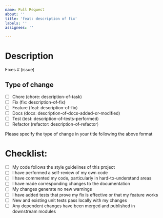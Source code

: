 ```yaml
---
name: Pull Request
about: ''
title: 'feat: description of fix'
labels: ''
assignees: ''

---
```



# Description


Fixes # (issue)

## Type of change

- [ ] Chore (chore: description-of-task)
- [ ] Fix (fix: description-of-fix)
- [ ] Feature (feat: description-of-fix)
- [ ] Docs (docs: description-of-docs-added-or-modified)
- [ ] Test (test: description-of-tests-performed)
- [ ] Refactor (refactor: description-of-refactor)

Please specify the type of change in your title following the above format


# Checklist:

- [ ] My code follows the style guidelines of this project
- [ ] I have performed a self-review of my own code
- [ ] I have commented my code, particularly in hard-to-understand areas
- [ ] I have made corresponding changes to the documentation
- [ ] My changes generate no new warnings
- [ ] I have added tests that prove my fix is effective or that my feature works
- [ ] New and existing unit tests pass locally with my changes
- [ ] Any dependent changes have been merged and published in downstream modules